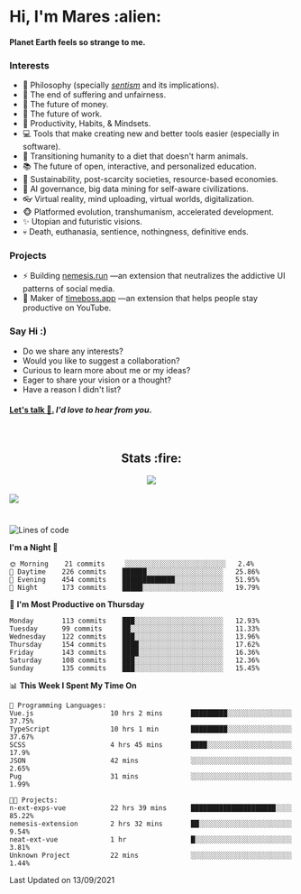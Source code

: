 <h1>Hi, I'm Mares :alien:</h1>

#### Planet Earth feels so strange to me.

### **Interests**

- 🌊 Philosophy (specially [_sentism_][sentismmedium] and its implications).
- 🎯 The end of suffering and unfairness.
- 💸 The future of money.
- 💼 The future of work.
- 🧠 Productivity, Habits, & Mindsets.
- 💻 Tools that make creating new and better tools easier (especially in software).
- 🥗 Transitioning humanity to a diet that doesn't harm animals.
- 📚 The future of open, interactive, and personalized education.
- 🌱 Sustainability, post-scarcity societies, resource-based economies.
- 🤖 AI governance, big data mining for self-aware civilizations.
- 👓 Virtual reality, mind uploading, virtual worlds, digitalization.
- 🐵 Platformed evolution, transhumanism, accelerated development.
- ✨ Utopian and futuristic visions.
- 💀 Death, euthanasia, sentience, nothingness, definitive ends.


### **Projects**

- ⚡ Building [nemesis.run](https://nemesis.run) —an extension that neutralizes the addictive UI patterns of social media.
- 💎 Maker of [timeboss.app](https://timeboss.app) —an extension that helps people stay productive on YouTube.


### **Say Hi :)**

- Do we share any interests?
- Would you like to suggest a collaboration?
- Curious to learn more about me or my ideas?
- Eager to share your vision or a thought?
- Have a reason I didn't list?

#### [Let's talk :wave:.](mailto:mareszhar@gmail.com) _I'd love to hear from you_.

[sentismmedium]: https://medium.com/@mareszhar/born-a-prisoner-a-reflection-about-life-its-struggles-and-a-plan-to-escape-d8566ce9b026

<br>

<h2 align="center">Stats :fire:</h2>

<div align="center">
  <img src="https://github-readme-streak-stats.herokuapp.com?user=mareszhar&theme=black-ice&hide_border=true&stroke=FFFFFF15&ring=DF8FFE&fire=DF8FFE&currStreakLabel=DF8FFE&background=1A232A&currStreakNum=86FFAB&dates=B1AAB3FF">
</div>

<!-- Add or remove this: &dates=B1AAB3FF at the end of the streak stats URL if they get bugged and aren't updating -->

<br>

<img src="https://activity-graph.herokuapp.com/graph?username=mareszhar&theme=nord&bg_color=00000000&color=979797&line=DF8FFE&point=00000000&area=true&hide_border=true">

<br>

<h1></h1>

<!--START_SECTION:waka-->
![Lines of code](https://img.shields.io/badge/From%20Hello%20World%20I%27ve%20Written-118813%20lines%20of%20code-blue)

**I'm a Night 🦉** 

```text
🌞 Morning    21 commits     ░░░░░░░░░░░░░░░░░░░░░░░░░   2.4% 
🌆 Daytime    226 commits    ██████░░░░░░░░░░░░░░░░░░░   25.86% 
🌃 Evening    454 commits    █████████████░░░░░░░░░░░░   51.95% 
🌙 Night      173 commits    █████░░░░░░░░░░░░░░░░░░░░   19.79%

```
📅 **I'm Most Productive on Thursday** 

```text
Monday       113 commits    ███░░░░░░░░░░░░░░░░░░░░░░   12.93% 
Tuesday      99 commits     ██░░░░░░░░░░░░░░░░░░░░░░░   11.33% 
Wednesday    122 commits    ███░░░░░░░░░░░░░░░░░░░░░░   13.96% 
Thursday     154 commits    ████░░░░░░░░░░░░░░░░░░░░░   17.62% 
Friday       143 commits    ████░░░░░░░░░░░░░░░░░░░░░   16.36% 
Saturday     108 commits    ███░░░░░░░░░░░░░░░░░░░░░░   12.36% 
Sunday       135 commits    ███░░░░░░░░░░░░░░░░░░░░░░   15.45%

```


📊 **This Week I Spent My Time On** 

```text
💬 Programming Languages: 
Vue.js                   10 hrs 2 mins       █████████░░░░░░░░░░░░░░░░   37.75% 
TypeScript               10 hrs 1 min        █████████░░░░░░░░░░░░░░░░   37.67% 
SCSS                     4 hrs 45 mins       ████░░░░░░░░░░░░░░░░░░░░░   17.9% 
JSON                     42 mins             ░░░░░░░░░░░░░░░░░░░░░░░░░   2.65% 
Pug                      31 mins             ░░░░░░░░░░░░░░░░░░░░░░░░░   1.99%

🐱‍💻 Projects: 
n-ext-exps-vue           22 hrs 39 mins      █████████████████████░░░░   85.22% 
nemesis-extension        2 hrs 32 mins       ██░░░░░░░░░░░░░░░░░░░░░░░   9.54% 
neat-ext-vue             1 hr                █░░░░░░░░░░░░░░░░░░░░░░░░   3.81% 
Unknown Project          22 mins             ░░░░░░░░░░░░░░░░░░░░░░░░░   1.44%

```


 Last Updated on 13/09/2021
<!--END_SECTION:waka-->

